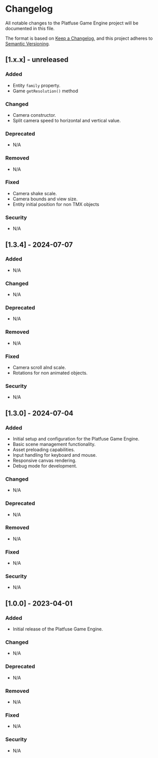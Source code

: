 # Changelog

All notable changes to the Platfuse Game Engine project will be documented in this file.

The format is based on [Keep a Changelog](https://keepachangelog.com/en/1.0.0/), and this project adheres to [Semantic Versioning](https://semver.org/spec/v2.0.0.html).

## [1.x.x] - unreleased

### Added

-   Entity `family` property.
-   Game `getResolution()` method

### Changed

-   Camera constructor.
-   Split camera speed to horizontal and vertical value.

### Deprecated

-   N/A

### Removed

-   N/A

### Fixed

-   Camera shake scale.
-   Camera bounds and view size.
-   Entity initial position for non TMX objects

### Security

-   N/A

## [1.3.4] - 2024-07-07

### Added

-   N/A

### Changed

-   N/A

### Deprecated

-   N/A

### Removed

-   N/A

### Fixed

-   Camera scroll alnd scale.
-   Rotations for non animated objects.

### Security

-   N/A

## [1.3.0] - 2024-07-04

### Added

-   Initial setup and configuration for the Platfuse Game Engine.
-   Basic scene management functionality.
-   Asset preloading capabilities.
-   Input handling for keyboard and mouse.
-   Responsive canvas rendering.
-   Debug mode for development.

### Changed

-   N/A

### Deprecated

-   N/A

### Removed

-   N/A

### Fixed

-   N/A

### Security

-   N/A

## [1.0.0] - 2023-04-01

### Added

-   Initial release of the Platfuse Game Engine.

### Changed

-   N/A

### Deprecated

-   N/A

### Removed

-   N/A

### Fixed

-   N/A

### Security

-   N/A
